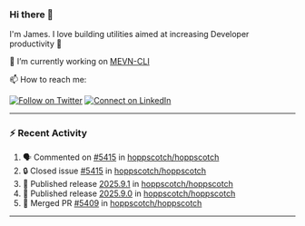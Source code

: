 ### Hi there 👋

I'm James. I love building utilities aimed at increasing Developer productivity :raised_hands: 

🔭 I’m currently working on [MEVN-CLI](https://github.com/madlabsinc/mevn-cli)

📫 How to reach me:

[![Follow on Twitter](https://img.shields.io/badge/--twitter?label=Twitter&logo=Twitter&style=social)](https://twitter.com/james_madhacks) [![Connect on LinkedIn](https://img.shields.io/badge/--linkedin?label=LinkedIn&logo=LinkedIn&style=social)](https://www.linkedin.com/in/jamesgeorge007)

---

### :zap: Recent Activity

<!--START_SECTION:activity-->
1. 🗣 Commented on [#5415](https://github.com/hoppscotch/hoppscotch/issues/5415#issuecomment-3356240286) in [hoppscotch/hoppscotch](https://github.com/hoppscotch/hoppscotch)
2. 🔒 Closed issue [#5415](https://github.com/hoppscotch/hoppscotch/issues/5415) in [hoppscotch/hoppscotch](https://github.com/hoppscotch/hoppscotch)
3. 🚀 Published release [2025.9.1](https://github.com/hoppscotch/hoppscotch/releases/tag/2025.9.1) in [hoppscotch/hoppscotch](https://github.com/hoppscotch/hoppscotch)
4. 🚀 Published release [2025.9.0](https://github.com/hoppscotch/hoppscotch/releases/tag/2025.9.0) in [hoppscotch/hoppscotch](https://github.com/hoppscotch/hoppscotch)
5. 🎉 Merged PR [#5409](https://github.com/hoppscotch/hoppscotch/pull/5409) in [hoppscotch/hoppscotch](https://github.com/hoppscotch/hoppscotch)
<!--END_SECTION:activity-->

---

<!--
**jamesgeorge007/jamesgeorge007** is a ✨ _special_ ✨ repository because its `README.md` (this file) appears on your GitHub profile.

Here are some ideas to get you started:

- 🌱 I’m currently learning ...
- 👯 I’m looking to collaborate on ...
- 🤔 I’m looking for help with ...
- 💬 Ask me about ...
- 😄 Pronouns: ...
- ⚡ Fun fact: ...
-->
